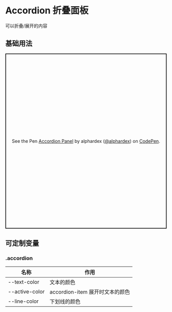 # Accordion 折叠面板

可以折叠/展开的内容

## 基础用法

<p class="codepen" data-height="545" data-theme-id="dark" data-default-tab="html,result" data-user="alphardex" data-slug-hash="LYEYaoJ" style="height: 545px; box-sizing: border-box; display: flex; align-items: center; justify-content: center; border: 2px solid; margin: 1em 0; padding: 1em;" data-pen-title="Accordion Panel">
  <span>See the Pen <a href="https://codepen.io/alphardex/pen/LYEYaoJ">
  Accordion Panel</a> by alphardex (<a href="https://codepen.io/alphardex">@alphardex</a>)
  on <a href="https://codepen.io">CodePen</a>.</span>
</p>
<script async src="https://static.codepen.io/assets/embed/ei.js"></script>

## 可定制变量

### .accordion

| 名称           | 作用                            |
| -------------- | ------------------------------- |
| --text-color   | 文本的颜色                      |
| --active-color | accordion-item 展开时文本的颜色 |
| --line-color   | 下划线的颜色                    |

